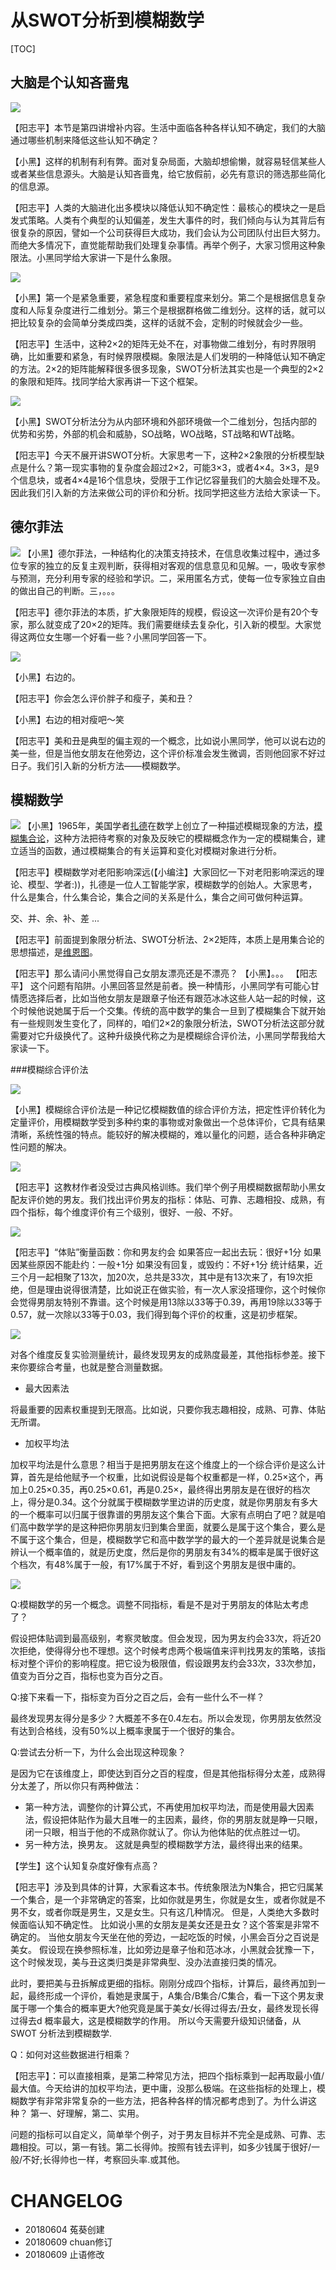 
# 从SWOT分析到模糊数学

[TOC]

## 大脑是个认知吝啬鬼

![](https://ws1.sinaimg.cn/large/006tNc79gy1fs54q95fbzj30se0g0jzv.jpg)

【阳志平】本节是第四讲增补内容。生活中面临各种各样认知不确定，我们的大脑通过哪些机制来降低这些认知不确定？

【小黑】这样的机制有利有弊。面对复杂局面，大脑却想偷懒，就容易轻信某些人或者某些信息源头。大脑是认知吝啬鬼，给它放假前，必先有意识的筛选那些简化的信息源。

【阳志平】人类的大脑进化出多模块以降低认知不确定性：最核心的模块之一是启发式策略。人类有个典型的认知偏差，发生大事件的时，我们倾向与认为其背后有很复杂的原因，譬如一个公司获得巨大成功，我们会认为公司团队付出巨大努力。而绝大多情况下，直觉能帮助我们处理复杂事情。再举个例子，大家习惯用这种象限法。小黑同学给大家讲一下是什么象限。

![](https://ws4.sinaimg.cn/large/006tKfTcgy1fs54qd16plj30vd0hlqaa.jpg)

【小黑】第一个是紧急重要，紧急程度和重要程度来划分。第二个是根据信息复杂度和人际复杂度进行二维划分。第三个是根据群格做二维划分。这样的话，就可以把比较复杂的会简单分类成四类，这样的话就不会，定制的时候就会少一些。

【阳志平】生活中，这种2×2的矩阵无处不在，对事物做二维划分，有时界限明确，比如重要和紧急，有时候界限模糊。象限法是人们发明的一种降低认知不确定的方法。2×2的矩阵能解释很多很多现象，SWOT分析法其实也是一个典型的2×2的象限和矩阵。找同学给大家再讲一下这个框架。

![](https://ws4.sinaimg.cn/large/006tKfTcgy1fs54qaz9pbj30se0g0jzv.jpg)

【小黑】SWOT分析法分为从内部环境和外部环境做一个二维划分，包括内部的优势和劣势，外部的机会和威胁，SO战略，WO战略，ST战略和WT战略。

【阳志平】今天不展开讲SWOT分析。大家思考一下，这种2×2象限的分析模型缺点是什么？第一现实事物的复杂度会超过2×2，可能3×3，或者4×4。3×3，是9个信息块，或者4×4是16个信息块，受限于工作记忆容量我们的大脑会处理不及。因此我们引入新的方法来做公司的评价和分析。找同学把这些方法给大家读一下。

## 德尔菲法


![](https://ws4.sinaimg.cn/large/006tKfTcgy1fs54qinvgfj30v70hhn4k.jpg)
【小黑】德尔菲法，一种结构化的决策支持技术，在信息收集过程中，通过多位专家的独立的反复主观判断，获得相对客观的信息意见和见解。一，吸收专家参与预测，充分利用专家的经验和学识。二，采用匿名方式，使每一位专家独立自由的做出自己的判断。三，。。。

【阳志平】德尔菲法的本质，扩大象限矩阵的规模，假设这一次评价是有20个专家，那么就变成了20×2的矩阵。我们需要继续去复杂化，引入新的模型。大家觉得这两位女生哪一个好看一些？小黑同学回答一下。

![](https://ws4.sinaimg.cn/large/006tKfTcgy1fs54ql63a0j30v30hdk35.jpg)

【小黑】右边的。

【阳志平】你会怎么评价胖子和瘦子，美和丑？

【小黑】右边的相对瘦吧～笑

【阳志平】美和丑是典型的偏主观的一个概念，比如说小黑同学，他可以说右边的美一些，但是当他女朋友在他旁边，这个评价标准会发生微调，否则他回家不好过日子。我们引入新的分析方法——模糊数学。

## 模糊数学

![](https://ws1.sinaimg.cn/large/006tKfTcgy1fs54qpp11zj30v60hm7cx.jpg)
【小黑】1965年，美国学者[扎德](https://en.wikipedia.org/wiki/Lotfi_A._Zadeh)在数学上创立了一种描述模糊现象的方法，[模糊集合论](https://en.wikipedia.org/wiki/Fuzzy_set)，这种方法把待考察的对象及反映它的模糊概念作为一定的模糊集合，建立适当的函数，通过模糊集合的有关运算和变化对模糊对象进行分析。

【阳志平】模糊数学对老阳影响深远(【小编注】大家回忆一下对老阳影响深远的理论、模型、学者:))，扎德是一位人工智能学家，模糊数学的创始人。大家思考，什么是集合，什么集合论，集合之间的关系是什么，集合之间可做何种运算。 

交、并、余、补、差 ...

【阳志平】前面提到象限分析法、SWOT分析法、2×2矩阵，本质上是用集合论的思想描述，是[维恩图](https://zh.wikipedia.org/wiki/%E6%96%87%E6%B0%8F%E5%9B%BE)。

【阳志平】那么请问小黑觉得自己女朋友漂亮还是不漂亮？
【小黑】。。。
【阳志平】
这个问题有陷阱。小黑回答显然是前者。换一种情形，小黑同学有可能心甘情愿选择后者，比如当他女朋友是跟章子怡还有跟范冰冰这些人站一起的时候，这个时候他说她属于后一个交集。传统的高中数学的集合一旦到了模糊集合下就开始有一些规则发生变化了，同样的，咱们2×2的象限分析法，SWOT分析法这部分就需要对它升级换代了。这种升级换代称之为是模糊综合评价法，小黑同学帮我给大家读一下。

###模糊综合评价法

![](https://ws2.sinaimg.cn/large/006tKfTcgy1fs54r10q0sj30v40he0vc.jpg)

【小黑】模糊综合评价法是一种记忆模糊数值的综合评价方法，把定性评价转化为定量评价，用模糊数学受到多种约束的事物或对象做出一个总体评价，它具有结果清晰，系统性强的特点。能较好的解决模糊的，难以量化的问题，适合各种非确定性问题的解决。

![](https://ws3.sinaimg.cn/large/006tKfTcgy1fs54r2xt0jj30v30hedjn.jpg)

【阳志平】这教材作者没受过古典风格训练。我们举个例子用模糊数据帮助小黑女配友评价她的男友。我们找出评价男友的指标：体贴、可靠、志趣相投、成熟，有四个指标，每个维度评价有三个级别，很好、一般、不好。

![](https://ws4.sinaimg.cn/large/006tKfTcgy1fs54r7r57gj30v40he76n.jpg)

【阳志平】“体贴”衡量函数：你和男友约会
如果答应一起出去玩：很好+1分
如果因某些原因不能赴约：一般+1分
如果没有回复，或毁约：不好+1分
统计结果，近三个月一起相聚了13次，加20次，总共是33次，其中是有13次来了，有19次拒绝，但是理由说得很清楚，比如说正在做实验，有一次人家没搭理你，这个时候你会觉得男朋友特别不靠谱。这个时候是用13除以33等于0.39，再用19除以33等于0.57，就一次除以33等于0.03，我们得到每个评价的权重，这是初步框架。

![](https://ws4.sinaimg.cn/large/006tKfTcgy1fs54raospmj30v00hj0z3.jpg)

对各个维度反复实验测量统计，最终发现男友的成熟度最差，其他指标参差。接下来你要综合考量，也就是整合测量数据。

- 最大因素法

将最重要的因素权重提到无限高。比如说，只要你我志趣相投，成熟、可靠、体贴无所谓。

- 加权平均法

加权平均法是什么意思？相当于是把男朋友在这个维度上的一个综合评价是这么计算，首先是给他赋予一个权重，比如说假设是每个权重都是一样，0.25×这个，再加上0.25×0.35，再0.25×0.61，再是0.25×，最终得出男朋友是在很好的档次上，得分是0.34。这个分就属于模糊数学里边讲的历史度，就是你男朋友有多大的一个概率可以归属于很靠谱的男朋友这个集合下面。大家有点明白了吧？就是咱们高中数学学的是这种把你男朋友归到集合里面，就要么是属于这个集合，要么是不属于这个集合，但是，模糊数学它和高中数学学的最大的一个差异就是说集合是辨认一个概率值的，就是历史度，然后是你的男朋友有34%的概率是属于很好这个档次，有48%属于一般，有17%属于不好，看到这个男朋友是很中庸的。

![](https://ws3.sinaimg.cn/large/006tKfTcgy1fs54rge0v0j30v20hhafs.jpg)

Q:模糊数学的另一个概念。调整不同指标，看是不是对于男朋友的体贴太考虑了？

假设把体贴调到最高级别，考察灵敏度。但会发现，因为男友约会33次，将近20次拒绝，使得得分也不理想。这个时候考虑两个极端值来评判找男友的策略，该指标对整个评价的影响程度。把它设为极限值，假设跟男友约会33次，33次参加，值变为百分之百，指标也变为百分之百。

Q:接下来看一下，指标变为百分之百之后，会有一些什么不一样？

最终发现男友得分是多少？大概差不多在0.4左右。所以会发现，你男朋友依然没有达到合格线，没有50%以上概率隶属于一个很好的集合。

Q:尝试去分析一下，为什么会出现这种现象？

是因为它在该维度上，即使达到百分之百的程度，但是其他指标得分太差，成熟得分太差了，所以你只有两种做法：
- 第一种方法，调整你的计算公式，不再使用加权平均法，而是使用最大因素法，假设把体贴作为最大且唯一的主因素，最终，你的男朋友就是睁一只眼，闭一只眼，相当于他的不成熟你就认了。你认为他体贴的优点胜过一切。
- 另一种方法，换男友。
这就是典型的模糊数学方法，最终得出来的结果。


【学生】这个认知复杂度好像有点高？

【阳志平】涉及到具体的计算，大家看这本书。传统象限法为N集合，把它归属某一个集合，是一个非常确定的答案，比如你就是男生，你就是女生，或者你就是不男不女，或者你既是男生，又是女生。只有这几种情况。
但是，人类绝大多数时候面临认知不确定性。
比如说小黑的女朋友是美女还是丑女？这个答案是非常不确定的。
当他女朋友今天坐在他的旁边，一起吃饭的时候，小黑会百分之百说是美女。
假设现在换参照标准，比如旁边是章子怡和范冰冰，小黑就会犹豫一下，这个时候发现，美与丑这类归类是非常典型、没办法直接归类的情况。

此时，要把美与丑拆解成更细的指标。刚刚分成四个指标，计算后，最终再加到一起，最终形成一个评价，看她是隶属于，A集合/B集合/C集合，看一下这个男友隶属于哪一个集合的概率更大?他究竟是属于美女/长得过得去/丑女，最终发现长得过得去d 概率最大，这是模糊数学的作用。
所以今天需要升级知识储备，从 SWOT 分析法到模糊数学.

Q：如何对这些数据进行相乘？

【阳志平】：可以直接相乘，是第二种常见方法，把四个指标乘到一起再取最小值/最大值。今天给讲的加权平均法，更中庸，没那么极端。在这些指标的处理上，模糊数学有非常非常复杂的一些方法，把各种各样的情况都考虑到了。为什么讲这种？ 第一、好理解，第二、实用。

问题的指标可以自定义，简单举个例子，对于男友目标并不完全是成熟、可靠、志趣相投。可以，第一有钱。第二长得帅。按照有钱去评判，如多少钱属于很好/一般/不好;长得帅也一样，考察回头率.或其他。




# CHANGELOG
* 20180604 菟葵创建
* 20180609 chuan修订 
* 20180609 止语修改